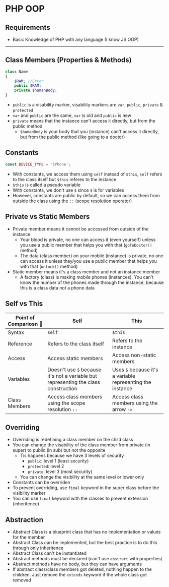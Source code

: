 # PHP OOP

## Requirements

- Basic Knowledge of PHP with any language (I know JS OOP)

---

## Class Members (Properties & Methods)

```php
class Name
{
    $RAM; //Error
    public $RAM;
    private $humanBody;
}
```

- `public` is a visability marker, visability markers are `var`, `public`, `private` & `protected`
- `var` and `public` are the same, `var` is old and `public` is new
- `private` means that the instance can't access it directly, but from the public method
  - `$humanBody` is your body that you (instance) can't access it directly, but from the public method (like going to a doctor)

## Constants

```php
const DEVICE_TYPE = 'iPhone';
```

- With constants, we access them using `self` instead of `$this`, `self` refers to the class itself but `$this` referes to the instance
- `$this` is called a pseudo variable
- With constants, we don't use `$` since `$` is for variables
- However, constants are public by default, so we can access them from outside the class using the `::` (scope resolution operator)

## Private vs Static Members

- Private member means it cannot be accessed from outside of the instance
  - Your blood is private, no one can access it (even yourself) unless you use a public member that helps you with that (`goToDoctor()` method)
  - The data (class member) on your mobile (instance) is private, no one can access it unless they/you use a public member that helps you with that (`unlock()` method)
- Static member means it's a class member and not an instance member
  - A factory (class) is making mobile phones (instances). You can't know the number of the phones made through the instance, because this is a class data not a phone data

## Self vs This

| Point of Compariosn 🔽 | Self | This |
| ---------- | --- | ----------- |
| Syntax | `self` | `$this` |
| Reference | Refers to the class itself | Refers to the instance
| Access | Access static members | Access non-static members |
| Variables | Doesn't use `$` because it's not a variable but representing the class construction | Uses `$` because it's a variable representing the instance |
| Class Members | Access class members using the scope resolution `::` | Access class members using the arrow `->` |
## Overriding

- Overriding is redefining a class member on the child class
- You can change the visability of the class member from private (in super) to public (in sub) but not the opposite
  - Tis happens because we have 3 levels of security
    - `public`: level 1 (least security)
    - `protected`: level 2
    - `private`: level 3 (most security)
  - You can change the visibility at the same level or lower only
- Constants can be overriden
- To prevent overriding, use `final` keyword in the super class before the visibility marker
- You can use `final` keyword with the classes to prevent extension (inheritence)

## Abstraction

- Abstract Class is a blueprint class that has no implementation or values for the member
- Abstract Class can be implemented, but the best practice is to do this through only inheritence
- Abstract Class can't be instantiated
- Abstract methods must be declared (can't use `abstract` with properties)
- Abstract methods have no body, but they can have arguments
- If abstract class/class members got deleted, nothing happen to the children. Just remove the `extends` keyword if the whole class got removed
